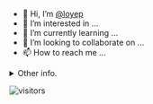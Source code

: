 - 👋 Hi, I’m [@loyep](https://github.com/loyep)
- 👀 I’m interested in ...
- 🌱 I’m currently learning ...
- 💞️ I’m looking to collaborate on ...
- 📫 How to reach me ...

<details>
  <summary>Other info.</summary>
  <br>

<!--START_SECTION:waka-->

```text
Vue.js           16 hrs 17 mins  ████████████▒░░░░░░░░░░░░   49.14 %
TypeScript       13 hrs 51 mins  ██████████▒░░░░░░░░░░░░░░   41.79 %
JavaScript       1 hr 36 mins    █▒░░░░░░░░░░░░░░░░░░░░░░░   04.86 %
JSON             43 mins         ▓░░░░░░░░░░░░░░░░░░░░░░░░   02.19 %
YAML             15 mins         ▒░░░░░░░░░░░░░░░░░░░░░░░░   00.75 %
Other            12 mins         ░░░░░░░░░░░░░░░░░░░░░░░░░   00.61 %
```

<!--END_SECTION:waka-->

</details>

![visitors](https://visitor-badge.glitch.me/badge?page_id=loyep.loyep)
